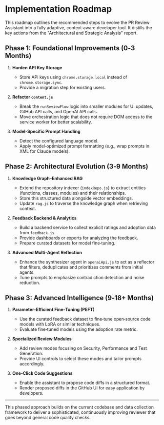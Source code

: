 # Implementation Roadmap

This roadmap outlines the recommended steps to evolve the PR Review Assistant into a fully adaptive, context‑aware developer tool. It distills the key actions from the "Architectural and Strategic Analysis" report.

## Phase 1: Foundational Improvements (0‑3 Months)

1. **Harden API Key Storage**
   - Store API keys using `chrome.storage.local` instead of `chrome.storage.sync`.
   - Provide a migration step for existing users.

2. **Refactor `content.js`**
   - Break the `runReviewFlow` logic into smaller modules for UI updates, GitHub API calls, and OpenAI API calls.
   - Move orchestration logic that does not require DOM access to the service worker for better scalability.

3. **Model‑Specific Prompt Handling**
   - Detect the configured language model.
   - Apply model‑optimized prompt formatting (e.g., wrap prompts in XML for Claude models).

## Phase 2: Architectural Evolution (3‑9 Months)

1. **Knowledge Graph–Enhanced RAG**
   - Extend the repository indexer (`indexRepo.js`) to extract entities (functions, classes, modules) and their relationships.
   - Store this structured data alongside vector embeddings.
   - Update `rag.js` to traverse the knowledge graph when retrieving context.

2. **Feedback Backend & Analytics**
   - Build a backend service to collect explicit ratings and adoption data from `feedback.js`.
   - Provide dashboards or exports for analyzing the feedback.
   - Prepare curated datasets for model fine‑tuning.

3. **Advanced Multi‑Agent Reflection**
   - Enhance the synthesizer agent in `openaiApi.js` to act as a reflector that filters, deduplicates and prioritizes comments from initial agents.
   - Tune prompts to emphasize contradiction detection and noise reduction.

## Phase 3: Advanced Intelligence (9‑18+ Months)

1. **Parameter‑Efficient Fine‑Tuning (PEFT)**
   - Use the curated feedback dataset to fine‑tune open‑source code models with LoRA or similar techniques.
   - Evaluate fine‑tuned models using the adoption rate metric.

2. **Specialized Review Modules**
   - Add review modes focusing on Security, Performance and Test Generation.
   - Provide UI controls to select these modes and tailor prompts accordingly.

3. **One‑Click Code Suggestions**
   - Enable the assistant to propose code diffs in a structured format.
   - Render proposed diffs in the GitHub UI for easy application by developers.

---

This phased approach builds on the current codebase and data collection framework to deliver a sophisticated, continuously improving reviewer that goes beyond general code quality checks.
